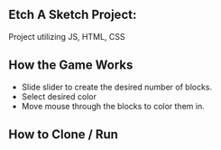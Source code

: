 
Etch A Sketch Project:
------------------------------------------------------------
Project utilizing JS, HTML, CSS

How the Game Works
------------------------------------------------------------
- Slide slider to create the desired number of blocks.
- Select desired color
- Move mouse through the blocks to color them in.

How to Clone / Run
------------------------------------------------------------

